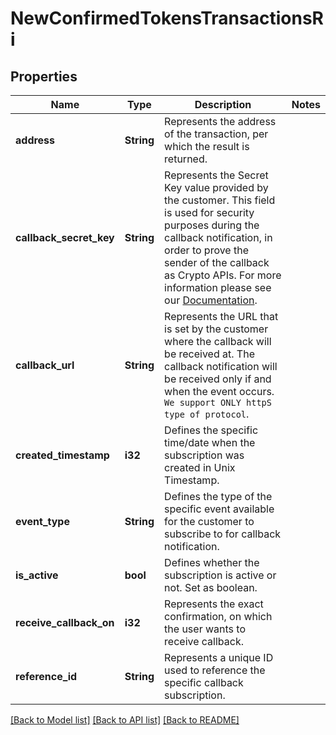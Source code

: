 # NewConfirmedTokensTransactionsRi

## Properties

Name | Type | Description | Notes
------------ | ------------- | ------------- | -------------
**address** | **String** | Represents the address of the transaction, per which the result is returned. | 
**callback_secret_key** | **String** | Represents the Secret Key value provided by the customer. This field is used for security purposes during the callback notification, in order to prove the sender of the callback as Crypto APIs. For more information please see our [Documentation](https://developers.cryptoapis.io/technical-documentation/general-information/callbacks#callback-security). | 
**callback_url** | **String** | Represents the URL that is set by the customer where the callback will be received at. The callback notification will be received only if and when the event occurs. `We support ONLY httpS type of protocol`. | 
**created_timestamp** | **i32** | Defines the specific time/date when the subscription was created in Unix Timestamp. | 
**event_type** | **String** | Defines the type of the specific event available for the customer to subscribe to for callback notification. | 
**is_active** | **bool** | Defines whether the subscription is active or not. Set as boolean. | 
**receive_callback_on** | **i32** | Represents the exact confirmation, on which the user wants to receive callback. | 
**reference_id** | **String** | Represents a unique ID used to reference the specific callback subscription. | 

[[Back to Model list]](../README.md#documentation-for-models) [[Back to API list]](../README.md#documentation-for-api-endpoints) [[Back to README]](../README.md)


